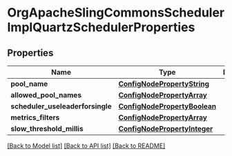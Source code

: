 # OrgApacheSlingCommonsSchedulerImplQuartzSchedulerProperties

## Properties
Name | Type | Description | Notes
------------ | ------------- | ------------- | -------------
**pool_name** | [**ConfigNodePropertyString**](ConfigNodePropertyString.md) |  | [optional] 
**allowed_pool_names** | [**ConfigNodePropertyArray**](ConfigNodePropertyArray.md) |  | [optional] 
**scheduler_useleaderforsingle** | [**ConfigNodePropertyBoolean**](ConfigNodePropertyBoolean.md) |  | [optional] 
**metrics_filters** | [**ConfigNodePropertyArray**](ConfigNodePropertyArray.md) |  | [optional] 
**slow_threshold_millis** | [**ConfigNodePropertyInteger**](ConfigNodePropertyInteger.md) |  | [optional] 

[[Back to Model list]](../README.md#documentation-for-models) [[Back to API list]](../README.md#documentation-for-api-endpoints) [[Back to README]](../README.md)


